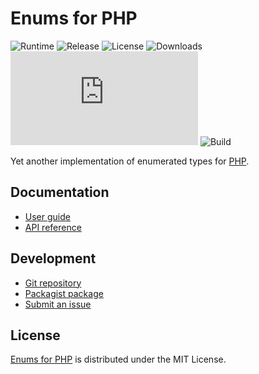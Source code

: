 # Enums for PHP
![Runtime](https://badgen.net/packagist/php/cedx/enum) ![Release](https://badgen.net/packagist/v/cedx/enum) ![License](https://badgen.net/packagist/license/cedx/enum) ![Downloads](https://badgen.net/packagist/dt/cedx/enum) ![Coverage](https://badgen.net/coveralls/c/github/cedx/enum.php) ![Build](https://badgen.net/github/checks/cedx/enum.php/main)

Yet another implementation of enumerated types for [PHP](https://www.php.net).

## Documentation
- [User guide](https://docs.belin.io/enum.php)
- [API reference](https://api.belin.io/enum.php)

## Development
- [Git repository](https://git.belin.io/cedx/enum.php)
- [Packagist package](https://packagist.org/packages/cedx/enum)
- [Submit an issue](https://git.belin.io/cedx/enum.php/issues)

## License
[Enums for PHP](https://docs.belin.io/enum.php) is distributed under the MIT License.
